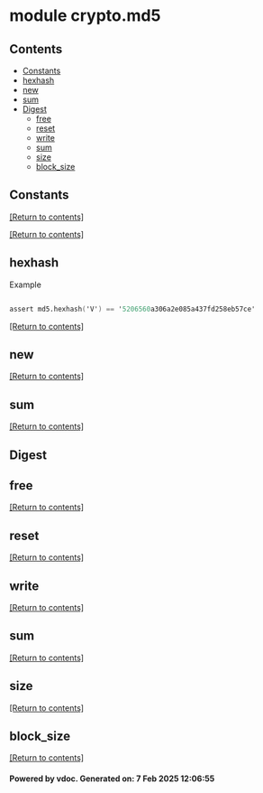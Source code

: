 # module crypto.md5


## Contents
- [Constants](#Constants)
- [hexhash](#hexhash)
- [new](#new)
- [sum](#sum)
- [Digest](#Digest)
  - [free](#free)
  - [reset](#reset)
  - [write](#write)
  - [sum](#sum)
  - [size](#size)
  - [block_size](#block_size)

## Constants
[[Return to contents]](#Contents)

[[Return to contents]](#Contents)

## hexhash
Example
```v

assert md5.hexhash('V') == '5206560a306a2e085a437fd258eb57ce'

```

[[Return to contents]](#Contents)

## new
[[Return to contents]](#Contents)

## sum
[[Return to contents]](#Contents)

## Digest
## free
[[Return to contents]](#Contents)

## reset
[[Return to contents]](#Contents)

## write
[[Return to contents]](#Contents)

## sum
[[Return to contents]](#Contents)

## size
[[Return to contents]](#Contents)

## block_size
[[Return to contents]](#Contents)

#### Powered by vdoc. Generated on: 7 Feb 2025 12:06:55
